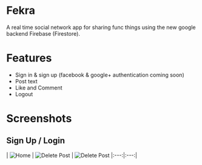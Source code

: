 # Fekra
A real time social network app for sharing func things using the new google backend Firebase (Firestore).

# Features
- Sign in & sign up (facebook & google+ authentication coming soon)
- Post text
- Like and Comment
- Logout

# Screenshots

## Sign Up / Login
| ![Home](home.jpg) | ![Delete Post](alert.jpg) | ![Delete Post](post.jpg)
|:---:|:---:|
